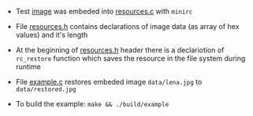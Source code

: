 * Test [image](data/lena.jpg) was embeded into [resources.c](resources.c) with `minirc`

* File [resources.h](resources.h) contains declarations of image data (as array of hex values) and it's length

* At the beginning of [resources.h](resources.h) header there is a declariotion of `rc_restore` function which saves the resource in the file system during runtime

* File [example.c](example.c) restores embeded image `data/lena.jpg` to `data/restored.jpg`  

* To build the example: `make && ./build/example`